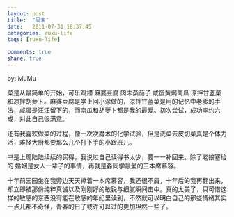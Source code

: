 ```yaml
---
layout: post
title:  "周末"
date:   2011-07-31 18:37:45
categories: ruxu-life
tags: [ruxu-life]

comments: true
share: true
---
```

by: MuMu

菜是从最简单的开始，可乐鸡翅 麻婆豆腐 肉末蒸茄子 咸蛋黄焗南瓜 凉拌甘蓝菜和凉拌胡萝卜。麻婆豆腐是学上回小涂做的，凉拌甘蓝菜是用的记忆中老爹的手法，咸蛋是汪汪留下的，而南瓜和胡萝卜都是我的最爱。初次尝试，成功率约六成，对此自己很满意。

还有我喜欢做菜的过程，像一次次魔术的化学试验，但是洗菜去皮切菜真是个体力活，难怪大厨都要那么几个打下手的小跟班儿。

书是上周陆陆续续的买得，我说过自己读得书太少，要一一补回来。除了老娘塞给的 婚姻是女人一辈子的事情，再就是淼同学最爱的三本席慕容。

十年前园园坐在我旁边天天捧着一本席慕容，我还很不屑，十年后的我再翻出来，却立即被那份纯粹真诚以及刚刚好的敏锐与细腻瞬间击中。真的太美了，只可惜这样的敏感的东西没有能在敏感的年纪里读到，不然就可以明白自己的那些情绪其实一点儿都不奇怪，青春的日子或许可以过的更加坦然一些了。